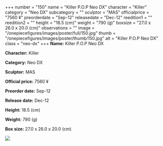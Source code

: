 +++
number = "150"
name = "Killer P.O.P Neo DX"
character = "Killer"
category = "Neo DX"
subcategory = ""
sculptor = "MAS"
officialprice = "7560 ¥"
preorderdate = "Sep-12"
releasedate = "Dec-12"
reedition1 = ""
reedition2 = ""
height = "18.5 (cm)"
weight = "790 (g)"
boxsize = "27.0 x 26.0 x 20.0 (cm)"
observations = ""
image = "/onepiecefigures/images/poster/full/150.jpg"
thumb = "/onepiecefigures/images/poster/thumb/150.jpg"
alt = "Killer P.O.P Neo DX"
class = "neo-dx"
+++
**Name:** Killer P.O.P Neo DX

**Character:** Killer

**Category:** Neo DX 

**Sculptor:** MAS

**Official price:** 7560 ¥

**Preorder date:** Sep-12

**Release date:** Dec-12

**Height:** 18.5 (cm)

**Weight:** 790 (g)

**Box size:** 27.0 x 26.0 x 20.0 (cm)

<img src="/onepiecefigures/images/poster/thumb/150.jpg">